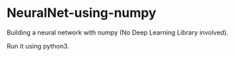 # NeuralNet-using-numpy
Building a neural network with numpy (No Deep Learning Library involved).

Run it using python3.
